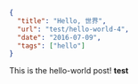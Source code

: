 ```json
{
  "title": "Hello, 世界",
  "url": "test/hello-world-4",
  "date": "2016-07-09",
  "tags": ["hello"]
}
```

This is the hello-world post! __test__